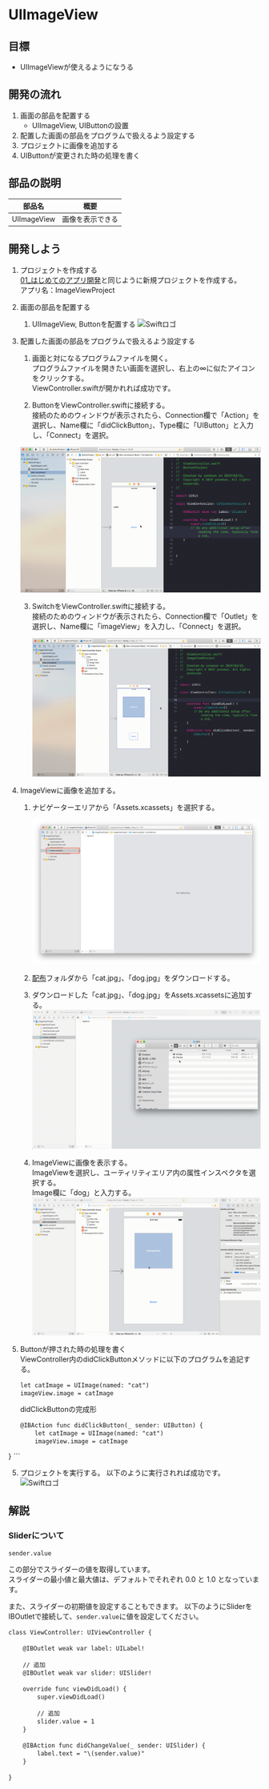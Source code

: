# UIImageView

## 目標
- UIImageViewが使えるようになうる

## 開発の流れ

1. 画面の部品を配置する
	- UIImageView, UIButtonの設置
2. 配置した画面の部品をプログラムで扱えるよう設定する
3. プロジェクトに画像を追加する
4. UIButtonが変更された時の処理を書く

## 部品の説明

|部品名|概要|
|---|---|
| UIImageView |画像を表示できる|

## 開発しよう

1. プロジェクトを作成する  
	[01_はじめてのアプリ開発](../s01_はじめてのアプリ開発.md)と同じように新規プロジェクトを作成する。  
	アプリ名：ImageViewProject
	
2. 画面の部品を配置する
	1. UIImageView, Buttonを配置する
		![Swiftロゴ](./img/place_imageview.gif)

3. 配置した画面の部品をプログラムで扱えるよう設定する
	1. 画面と対になるプログラムファイルを開く。  
		プログラムファイルを開きたい画面を選択し、右上の∞に似たアイコンをクリックする。  
		ViewController.swiftが開かれれば成功です。

	2. ButtonをViewController.swiftに接続する。  
	接続のためのウィンドウが表示されたら、Connection欄で「Action」を選択し、Name欄に「didClickButton」、Type欄に「UIButton」と入力し、「Connect」を選択。

	![Swiftロゴ](./img/connect_button.gif)

	3. SwitchをViewController.swiftに接続する。  
	接続のためのウィンドウが表示されたら、Connection欄で「Outlet」を選択し、Name欄に「imageView」を入力し、「Connect」を選択。

		![Swiftロゴ](./img/connect_imageview.gif)

4. ImageViewに画像を追加する。
	1. ナビゲーターエリアから「Assets.xcassets」を選択する。

		![Swiftロゴ](./img/assets_add_image.png)

	2. [配布](./配布)フォルダから「cat.jpg」、「dog.jpg」をダウンロードする。

	3. ダウンロードした「cat.jpg」、「dog.jpg」をAssets.xcassetsに追加する。
		![Swiftロゴ](./img/add_images.gif)	

	4. ImageViewに画像を表示する。  
		ImageViewを選択し、ユーティリティエリア内の属性インスペクタを選択する。  
		Image欄に「dog」と入力する。
		![Swiftロゴ](./img/set_dog_image.gif)	

5. Buttonが押された時の処理を書く  
  ViewController内のdidClickButtonメソッドに以下のプログラムを追記する。

	``` 
	let catImage = UIImage(named: "cat")  
	imageView.image = catImage  
	```
  
	didClickButtonの完成形

	```
	@IBAction func didClickButton(_ sender: UIButton) {
		let catImage = UIImage(named: "cat")
		imageView.image = catImage
  }
	```

5. プロジェクトを実行する。
	以下のように実行されれば成功です。
	![Swiftロゴ](./img/ImageViewroject.gif)

## 解説

### Sliderについて

``` 
sender.value
```

この部分でスライダーの値を取得しています。  
スライダーの最小値と最大値は、デフォルトでそれぞれ 0.0 と 1.0 となっています。

また、スライダーの初期値を設定することもできます。
以下のようにSliderをIBOutletで接続して、```sender.value```に値を設定してください。

```
class ViewController: UIViewController {

	@IBOutlet weak var label: UILabel!
	
	// 追加
	@IBOutlet weak var slider: UISlider!
	
	override func viewDidLoad() {
		super.viewDidLoad()

		// 追加
		slider.value = 1
	}
	
	@IBAction func didChangeValue(_ sender: UISlider) {
		label.text = "\(sender.value)"
	}
    
}
```